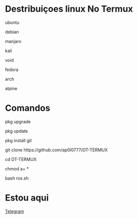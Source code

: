 <h1> Destribuiçoes linux No Termux</h1>

<p>ubuntu</h1>

<p>debian</h1>

<p>manjaro</p>

<p>kali</p>

<p>void</p>

<p>fedora</p>

<p>arch</p>

<p>alpine</p>

<h1> Comandos</h1>

<p> pkg upgrade</p>
<p> pkg update</p>
<p> pkg install git</p>
<p> git clone https://github.com/ap0l0777/DT-TERMUX</p>
<p> cd DT-TERMUX</p>
<p> chmod a+ *</p>
<p>bash ros.sh</p>


<h1>Estou aqui </h1>
<a href=https://t.me/eusoou> Telegram</a>

